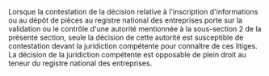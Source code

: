 Lorsque la contestation de la décision relative à l'inscription d'informations ou au dépôt de pièces au registre national des entreprises porte sur la validation ou le contrôle d'une autorité mentionnée à la sous-section 2 de la présente section, seule la décision de cette autorité est susceptible de contestation devant la juridiction compétente pour connaître de ces litiges. La décision de la juridiction compétente est opposable de plein droit au teneur du registre national des entreprises.


  
